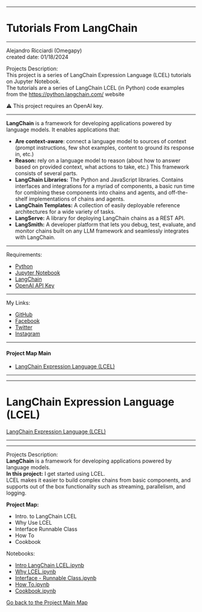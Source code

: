 ﻿-----------------------------------------------------------------------------------------------------------------------------
# Tutorials From LangChain 
-----------------------------------------------------------------------------------------------------------------------------

 Alejandro Ricciardi (Omegapy)  
 created date: 01/18/2024  

Projects Description:  
This project is a series of LangChain Expression Language (LCEL) tutorials on Jupyter Notebook.  
The tutorials are a series of LangChain LCEL (in Python) code examples from the https://python.langchain.com/ website

⚠️ This project requires an OpenAI key.

-----------------------------------------------------------------------------------------------------------------------------

**LangChain** is a framework for developing applications powered by language models. It enables applications that:
- **Are context-aware**: connect a language model to sources of context (prompt instructions, few shot examples, content to ground its response in, etc.)
- **Reason:** rely on a language model to reason (about how to answer based on provided context, what actions to take, etc.)
This framework consists of several parts.
- **LangChain Libraries:** The Python and JavaScript libraries. Contains interfaces and integrations for a myriad of components, a basic run time for combining these components into chains and agents, and off-the-shelf implementations of chains and agents.
- **LangChain Templates:** A collection of easily deployable reference architectures for a wide variety of tasks.
- **LangServe:** A library for deploying LangChain chains as a REST API.
- **LangSmith:** A developer platform that lets you debug, test, evaluate, and monitor chains built on any LLM framework and seamlessly integrates with LangChain.

-----------------------------------------------------------------------------------------------------------------------------

Requirements:  
- [Python](https://www.python.org/)  
- [Jupyter Notebook](https://jupyter.org/)  
- [LangChain](https://www.langchain.com/) 
- [OpenAI API Key](https://openai.com/) 

 -----------------------------------------------------------------------------------------------------------------------------

My Links:   
- [GitHub](https://github.com/Omegapy)   
- [Facebook](https://www.facebook.com/profile.php?id=100089638857137)  
- [Twitter](https://twitter.com/RicciardiAlex)   
- [Instagram](https://www.instagram.com/alexomegapy/)

-----------------------------------------------------------------------------------------------------------------------------

#### Project Map Main
- [LangChain Expression Language (LCEL)](#langchain-expression-language-lcel) 


-----------------------------------------------------------------------------------------------------------------------------
-----------------------------------------------------------------------------------------------------------------------------
# LangChain Expression Language (LCEL) 
[LangChain Expression Language (LCEL)](https://github.com/Omegapy/LLM-Frameworks-Tutorials/tree/main/LangChain%20Tutorials/Tutorials%20from%20Langchain/LangChain%20Expression%20Language%20(LCEL))

-----------------------------------------------------------------------------------------------------------------------------
-----------------------------------------------------------------------------------------------------------------------------

Projects Description:  
**LangChain** is a framework for developing applications powered by language models.  
**In this project:**  I get started using LCEL.    
LCEL makes it easier to build complex chains from basic components, and supports out of the box functionality such as streaming, parallelism, and logging.

**Project Map:**
- Intro. to LangChain LCEL
- Why Use LCEL
- Interface Runnable Class
- How To
- Cookbook

Notebooks:
- [Intro LangChain LCEL.ipynb](https://github.com/Omegapy/LLM-Frameworks-Tutorials/blob/main/LangChain%20Tutorials/Tutorials%20from%20Langchain/LangChain%20Expression%20Language%20(LCEL)/Intro%20LangChain%20LCEL.ipynb)
- [Why LCEL.ipynb](https://github.com/Omegapy/LLM-Frameworks-Tutorials/blob/main/LangChain%20Tutorials/Tutorials%20from%20Langchain/LangChain%20Expression%20Language%20(LCEL)/Why%20LCEL.ipynb)
- [Interface - Runnable Class.ipynb](https://github.com/Omegapy/LLM-Frameworks-Tutorials/blob/main/LangChain%20Tutorials/Tutorials%20from%20Langchain/LangChain%20Expression%20Language%20(LCEL)/Interface%20-%20Runnable%20Class.ipynb)
- [How To.ipynb](https://github.com/Omegapy/LLM-Frameworks-Tutorials/blob/main/LangChain%20Tutorials/Tutorials%20from%20Langchain/LangChain%20Expression%20Language%20(LCEL)/How%20To.ipynb)
- [Cookbook.ipynb](https://github.com/Omegapy/LLM-Frameworks-Tutorials/blob/main/LangChain%20Tutorials/Tutorials%20from%20Langchain/LangChain%20Expression%20Language%20(LCEL)/Cookbook.ipynb)

[Go back to the Project Main Map](#project-map-main)


